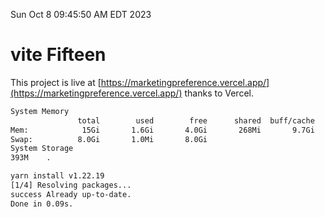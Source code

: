 Sun Oct  8 09:45:50 AM EDT 2023

# vite Fifteen


This project is live at [https://marketingpreference.vercel.app/](https://marketingpreference.vercel.app/) thanks to Vercel.

```bash
System Memory
               total        used        free      shared  buff/cache   available
Mem:            15Gi       1.6Gi       4.0Gi       268Mi       9.7Gi        13Gi
Swap:          8.0Gi       1.0Mi       8.0Gi
System Storage
393M	.
```
```bash
yarn install v1.22.19
[1/4] Resolving packages...
success Already up-to-date.
Done in 0.09s.
```
